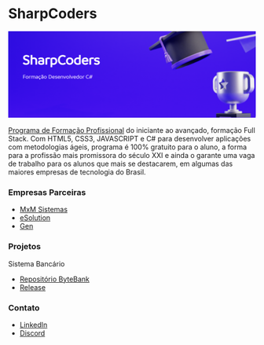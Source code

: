 # SharpCoders
![Banner da SharpCoders](https://github.com/LKSFerreira/sharp-coders/blob/main/sharpcoders.png)

[Programa de Formação Profissional](https://imalearningplace.com/programa-sharp-coders) do iniciante ao avançado, formação Full Stack. Com HTML5, CSS3, JAVASCRIPT e C# para desenvolver aplicações com metodologias ágeis, programa é 100% gratuito para o aluno, a forma para a profissão mais promissora do século XXI e ainda o garante uma vaga de trabalho para os alunos que mais se destacarem, em algumas das maiores empresas de tecnologia do Brasil.

### Empresas Parceiras
- [MxM Sistemas](https://mxm.com.br)
- [eSolution](https://esolution.inf.br)
- [Gen](https://gen.com.br)

### Projetos
  Sistema Bancário
  
- [Repositório ByteBank](https://github.com/LKSFerreira/sharp-coders/tree/main/projetos/sistema-bancario)
- [Release](https://github.com/LKSFerreira/sharp-coders/releases/tag/bytebank-v1.2)

### Contato
- [LinkedIn](https://www.linkedin.com/in/lucas-ferreira-developer)
- [Discord](LKS.Ferreira#5816)
